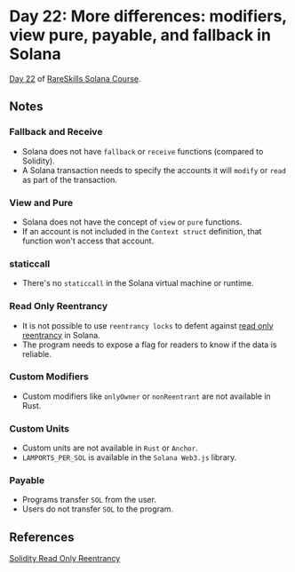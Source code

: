 # Day 22: More differences: modifiers, view pure, payable, and fallback in Solana

[Day 22](https://www.rareskills.io/post/solidity-function-types-solana) of [RareSkills Solana Course](https://www.rareskills.io/solana-tutorial).

## Notes

### Fallback and Receive

- Solana does not have `fallback` or `receive` functions (compared to Solidity).
- A Solana transaction needs to specify the accounts it will `modify` or `read` as part of the transaction.

### View and Pure

- Solana does not have the concept of `view` or `pure` functions.
- If an account is not included in the `Context struct` definition, that function won't access that account.

### staticcall

- There's no `staticcall` in the Solana virtual machine or runtime.

### Read Only Reentrancy

- It is not possible to use `reentrancy locks` to defent against [read only reentrancy](https://www.rareskills.io/post/where-to-find-solidity-reentrancy-attacks) in Solana.
- The program needs to expose a flag for readers to know if the data is reliable.

### Custom Modifiers

- Custom modifiers like `onlyOwner` or `nonReentrant` are not available in Rust.

### Custom Units

- Custom units are not available in `Rust` or `Anchor`.
- `LAMPORTS_PER_SOL` is available in the `Solana Web3.js` library.

### Payable

- Programs transfer `SOL` from the user.
- Users do not transfer `SOL` to the program.

## References

[Solidity Read Only Reentrancy](https://www.rareskills.io/post/where-to-find-solidity-reentrancy-attacks)
